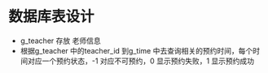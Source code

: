 # 数据库表设计

-  g_teacher 存放 老师信息
- 根据g_teacher 中的teacher_id 到g_time 中去查询相关的预约时间，每个时间对应一个预约状态，-1 对应不可预约，0 显示预约失败，1 显示预约成功
